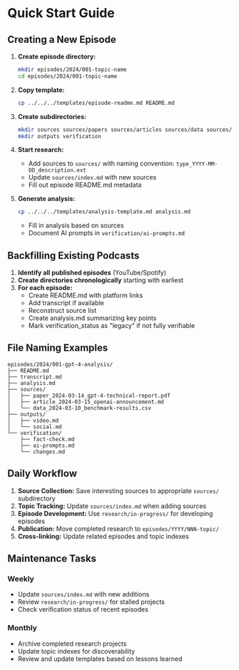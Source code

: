 # Quick Start Guide

## Creating a New Episode

1. **Create episode directory:**
   ```bash
   mkdir episodes/2024/001-topic-name
   cd episodes/2024/001-topic-name
   ```

2. **Copy template:**
   ```bash
   cp ../../../templates/episode-readme.md README.md
   ```

3. **Create subdirectories:**
   ```bash
   mkdir sources sources/papers sources/articles sources/data sources/media
   mkdir outputs verification
   ```

4. **Start research:**
   - Add sources to `sources/` with naming convention: `type_YYYY-MM-DD_description.ext`
   - Update `sources/index.md` with new sources
   - Fill out episode README.md metadata

5. **Generate analysis:**
   ```bash
   cp ../../../templates/analysis-template.md analysis.md
   ```
   - Fill in analysis based on sources
   - Document AI prompts in `verification/ai-prompts.md`

## Backfilling Existing Podcasts

1. **Identify all published episodes** (YouTube/Spotify)
2. **Create directories chronologically** starting with earliest
3. **For each episode:**
   - Create README.md with platform links
   - Add transcript if available
   - Reconstruct source list
   - Create analysis.md summarizing key points
   - Mark verification_status as "legacy" if not fully verifiable

## File Naming Examples

```
episodes/2024/001-gpt-4-analysis/
├── README.md
├── transcript.md  
├── analysis.md
├── sources/
│   ├── paper_2024-03-14_gpt-4-technical-report.pdf
│   ├── article_2024-03-15_openai-announcement.md
│   └── data_2024-03-10_benchmark-results.csv
├── outputs/
│   ├── video.md
│   └── social.md
└── verification/
    ├── fact-check.md
    ├── ai-prompts.md
    └── changes.md
```

## Daily Workflow

1. **Source Collection:** Save interesting sources to appropriate `sources/` subdirectory
2. **Topic Tracking:** Update `sources/index.md` when adding sources
3. **Episode Development:** Use `research/in-progress/` for developing episodes
4. **Publication:** Move completed research to `episodes/YYYY/NNN-topic/`
5. **Cross-linking:** Update related episodes and topic indexes

## Maintenance Tasks

### Weekly
- Update `sources/index.md` with new additions
- Review `research/in-progress/` for stalled projects
- Check verification status of recent episodes

### Monthly  
- Archive completed research projects
- Update topic indexes for discoverability
- Review and update templates based on lessons learned